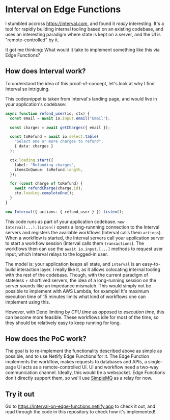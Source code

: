 # Interval on Edge Functions

I stumbled accross https://interval.com, and found it *really* interesting.
It's a tool for rapidly building internal tooling based on an existing codebase,
and uses an interesting paradigm where state is kept on a server,
and the UI is "remote-controlled" by it.

It got me thinking: What would it take to implement something like this via Edge Functions?

## How does Interval work?

To understand the idea of this proof-of-concept, let's look at why I find Interval so
intriguing.

This codesnippet is taken from Interval's landing page, and would live in your application's codebase:

```ts
async function refond_user(io, ctx) {
  const email = await io.input.email("Email");

  const charges = await getCharges({ email });

  const toRefund = await io.select.table(
    "Select one or more charges to refund",
    { data: charges }
  );

  ctx.loading.start({
    label: "Refunding charges",
    itemsInQueue: toRefund.length,
  });

  for (const charge of toRefund) {
    await refundCharge(charge.id);
    ctx.loading.completeOne();
  }
}

new Interval({ actions: { refund_user } }).listen();
```

This code runs as part of your application codebase. `new Interval(...).listen()` opens a long-runnning connection to the Interval servers and registers the available workflows (Interval calls them `actions`).
When a workflow is started, the Interval servers call your application server to start a workflow session (Interval calls them `transactions`).
The workflows then can use the `await io.input.[...]` methods to request user input,
which Interval relays to the logged-in user.

The model is: your application keeps all state, and `Interval` is an easy-to-build interaction layer.
I really like it, as it allows colocating internal tooling with the rest of the codebase.
Though, with the current paradigm of stateless + shortlived servers, the idea of a long-running session
on the server sounds like an impedance mismatch.
This would simply not be possible to implement with AWS Lambda, for example!
It's maximum execution time of 15 minutes limits what kind of workflows one can implement using this.

However, with Deno limiting by *CPU time* as opposed to *execution time*, this can become more feasible.
These workflows idle for most of the time, so they should be relatively easy to keep running for long.

## How does the PoC work?

The goal is to re-implement the functionality described above as simple as possible,
and to use Netlify Edge Functions for it.
The Edge Function implements the workflow, makes requests to databases and APIs, a single-page UI
acts as a remote-controlled UI.
UI and workflow need a two-way communication
channel. Ideally, this would be a websocket.
Edge Functions don't directly support them, so we'll use [SimpleMQ](https://gitlab.com/Skn0tt/simplemq) as a relay for now.

## Try it out

Go to https://interval-on-edge-functions.netlify.app to check it out,
and read through the code in this repository to check how it's implemented!
